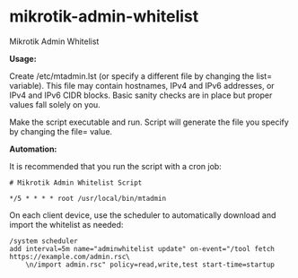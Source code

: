 # mikrotik-admin-whitelist
Mikrotik Admin Whitelist

**Usage:**

Create /etc/mtadmin.lst (or specify a different file by changing the list= variable).  This file may contain hostnames, IPv4 and IPv6 addresses, or IPv4 and IPv6 CIDR blocks.  Basic sanity checks are in place but proper values fall solely on you.

Make the script executable and run.  Script will generate the file you specify by changing the file= value.

**Automation:**

It is recommended that you run the script with a cron job:

```
# Mikrotik Admin Whitelist Script

*/5 * * * * root /usr/local/bin/mtadmin
```

On each client device, use the scheduler to automatically download and import the whitelist as needed:

```
/system scheduler
add interval=5m name="adminwhitelist update" on-event="/tool fetch https://example.com/admin.rsc\
    \n/import admin.rsc" policy=read,write,test start-time=startup
```
